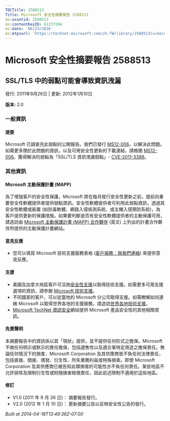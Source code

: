 ```yaml
---
TOCTitle: 2588513
Title: Microsoft 安全性摘要報告 2588513
ms:assetid: 2588513
ms:contentKeyID: 61237204
ms:date: '06/23/2016'
ms:mtpsurl: 'https://technet.microsoft.com/zh-TW/library/2588513(v=Security.10)'
---
```



Microsoft 安全性摘要報告 2588513
================================

SSL/TLS 中的弱點可能會導致資訊洩漏
----------------------------------

發行: 2011年9月26日 | 更新: 2012年1月10日

**版本:** 2.0

### 一般資訊

#### 提要

Microsoft 已調查完此弱點的公開報告。我們已發行 [MS12-006](https://go.microsoft.com/fwlink/?linkid=232510)，以解決此問題。如需更多關於此問題的資訊，以及可用安全性更新的下載連結，請檢閱 [MS12-006](https://go.microsoft.com/fwlink/?linkid=232510)。獲得解決的弱點為「SSL/TLS 資訊洩漏弱點」- [CVE-2011-3389](https://www.cve.mitre.org/cgi-bin/cvename.cgi?name=cve-2011-3389)。

### 其他資訊

#### Microsoft 主動保護計畫 (MAPP)

為了增強客戶的安全性保護，Microsoft 將在每月發行安全性更新之前，提前向重要安全性軟體提供者提供弱點資訊。安全性軟體提供者可利用此弱點資訊，透過其安全性軟體或裝置 (如防毒軟體、網路入侵偵測系統、或主機入侵預防系統)，為客戶提供更新的保護措施。如果要判斷是否有安全性軟體提供者的主動保護可用，請造訪由 [Microsoft 主動保護計畫 (MAPP) 合作夥伴](https://go.microsoft.com/fwlink/?linkid=215201) (英文) 上列出的計畫合作夥伴所提供的主動保護計畫網站。

#### 意見反應

-   您可以填寫 Microsoft 技術支援服務表格 ([客戶服務：與我們連絡](https://support.microsoft.com/common/survey.aspx?scid=sw;en;1257&showpage=1&ws=technet&sd=tech)) 來提供意見反應。

#### 支援

-   美國及加拿大地區客戶可洽詢[安全性支援](https://go.microsoft.com/fwlink/?linkid=21131)以取得技術支援。如需更多可用支援選項的資訊，請參閱 [Microsoft 技術支援](https://support.microsoft.com/)。
-   不同國家的客戶，可以從當地的 Microsoft 分公司取得支援。如需瞭解如何連絡 Microsoft 以取得世界各地的支援服務，請造訪[世界各地技術支援](https://go.microsoft.com/fwlink/?linkid=21155)。
-   [Microsoft TechNet 資訊安全](https://go.microsoft.com/fwlink/?linkid=21132)網站提供 Microsoft 產品安全性的其他相關資訊。

#### 免責聲明

本摘要報告中的資訊係以其「現狀」提供，並不提供任何形式之擔保。Microsoft 不做任何明示或默示的責任擔保，包括適售性以及適合某特定用途之擔保責任。無論任何情況下的損害，Microsoft Corporation 及其供應商皆不負任何法律責任，包括直接、間接、偶發、衍生性、所失業務利益或特殊損害。即使 Microsoft Corporation 及其供應商已被告知此類損害的可能性亦不負任何責任。某些地區不允許排除及限制衍生性或附隨損害賠償責任，因此前述限制不適用於這些地區。

#### 修訂

-   V1.0 (2011 年 9 月 26 日)： 摘要報告發行。
-   V2.0 (2012 年 1 月 10 日)： 更新摘要公告以反映安全性公告的發行。

*Built at 2014-04-18T13:49:36Z-07:00*
